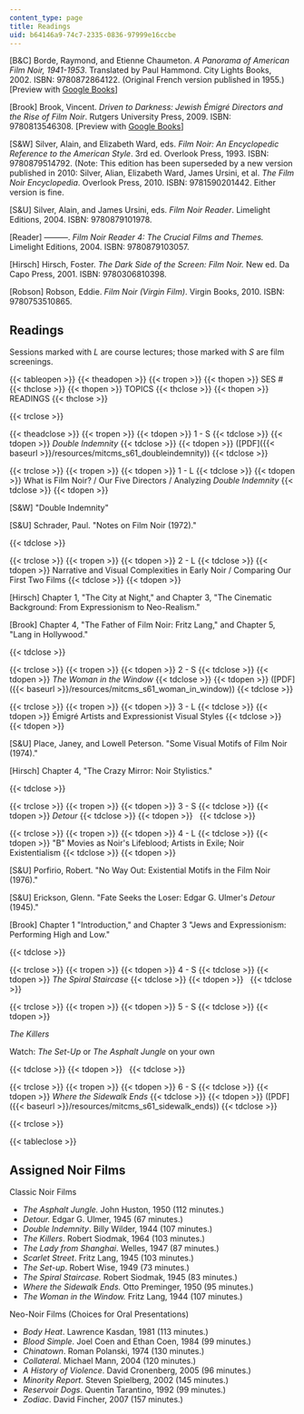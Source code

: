 ```yaml
---
content_type: page
title: Readings
uid: b64146a9-74c7-2335-0836-97999e16ccbe
---
```


\[B&C\] Borde, Raymond, and Etienne Chaumeton. _A Panorama of American Film Noir, 1941-1953_. Translated by Paul Hammond. City Lights Books, 2002. ISBN: 9780872864122. (Original French version published in 1955.) \[Preview with [Google Books](http://books.google.com/books?id=s1l0ENN6vAwC&printsec=frontcover)\]

\[Brook\] Brook, Vincent. _Driven to Darkness: Jewish Émigré Directors and the Rise of Film Noir_. Rutgers University Press, 2009. ISBN: 9780813546308. \[Preview with [Google Books](http://books.google.com/books?id=frs8PL1Gb64C&printsec=frontcover)\]

\[S&W\] Silver, Alain, and Elizabeth Ward, eds. _Film Noir: An Encyclopedic Reference to the American Style_. 3rd ed. Overlook Press, 1993. ISBN: 9780879514792. (Note: This edition has been superseded by a new version published in 2010: Silver, Alian, Elizabeth Ward, James Ursini, et al. _The Film Noir Encyclopedia_. Overlook Press, 2010. ISBN: 9781590201442. Either version is fine.

\[S&U\] Silver, Alain, and James Ursini, eds. _Film Noir Reader_. Limelight Editions, 2004. ISBN: 9780879101978.

\[Reader\] ———. _Film Noir Reader 4: The Crucial Films and Themes._ Limelight Editions, 2004. ISBN: 9780879103057.

\[Hirsch\] Hirsch, Foster. _The Dark Side of the Screen: Film Noir._ New ed. Da Capo Press, 2001. ISBN: 9780306810398.

\[Robson\] Robson, Eddie. _Film Noir (Virgin Film)_. Virgin Books, 2010. ISBN: 9780753510865.

Readings
--------

Sessions marked with _L_ are course lectures; those marked with _S_ are film screenings.

{{< tableopen >}}
{{< theadopen >}}
{{< tropen >}}
{{< thopen >}}
SES #
{{< thclose >}}
{{< thopen >}}
TOPICS
{{< thclose >}}
{{< thopen >}}
READINGS
{{< thclose >}}

{{< trclose >}}

{{< theadclose >}}
{{< tropen >}}
{{< tdopen >}}
1 - S
{{< tdclose >}}
{{< tdopen >}}
_Double Indemnity_
{{< tdclose >}}
{{< tdopen >}}
([PDF]({{< baseurl >}}/resources/mitcms_s61_doubleindemnity))
{{< tdclose >}}

{{< trclose >}}
{{< tropen >}}
{{< tdopen >}}
1 - L
{{< tdclose >}}
{{< tdopen >}}
What is Film Noir? / Our Five Directors / Analyzing _Double Indemnity_
{{< tdclose >}}
{{< tdopen >}}


\[S&W\] "Double Indemnity"

\[S&U\] Schrader, Paul. "Notes on Film Noir (1972)."


{{< tdclose >}}

{{< trclose >}}
{{< tropen >}}
{{< tdopen >}}
2 - L
{{< tdclose >}}
{{< tdopen >}}
Narrative and Visual Complexities in Early Noir / Comparing Our First Two Films
{{< tdclose >}}
{{< tdopen >}}


\[Hirsch\] Chapter 1, "The City at Night," and Chapter 3, "The Cinematic Background: From Expressionism to Neo-Realism."

\[Brook\] Chapter 4, "The Father of Film Noir: Fritz Lang," and Chapter 5, "Lang in Hollywood."


{{< tdclose >}}

{{< trclose >}}
{{< tropen >}}
{{< tdopen >}}
2 - S
{{< tdclose >}}
{{< tdopen >}}
_The Woman in the Window_
{{< tdclose >}}
{{< tdopen >}}
([PDF]({{< baseurl >}}/resources/mitcms_s61_woman_in_window))
{{< tdclose >}}

{{< trclose >}}
{{< tropen >}}
{{< tdopen >}}
3 - L
{{< tdclose >}}
{{< tdopen >}}
Émigré Artists and Expressionist Visual Styles
{{< tdclose >}}
{{< tdopen >}}


\[S&U\] Place, Janey, and Lowell Peterson. "Some Visual Motifs of Film Noir (1974)."

\[Hirsch\] Chapter 4, "The Crazy Mirror: Noir Stylistics."


{{< tdclose >}}

{{< trclose >}}
{{< tropen >}}
{{< tdopen >}}
3 - S
{{< tdclose >}}
{{< tdopen >}}
_Detour_
{{< tdclose >}}
{{< tdopen >}}
 
{{< tdclose >}}

{{< trclose >}}
{{< tropen >}}
{{< tdopen >}}
4 - L
{{< tdclose >}}
{{< tdopen >}}
"B" Movies as Noir's Lifeblood; Artists in Exile; Noir Existentialism
{{< tdclose >}}
{{< tdopen >}}


\[S&U\] Porfirio, Robert. "No Way Out: Existential Motifs in the Film Noir (1976)."

\[S&U\] Erickson, Glenn. "Fate Seeks the Loser: Edgar G. Ulmer's _Detour_ (1945)."

\[Brook\] Chapter 1 "Introduction," and Chapter 3 "Jews and Expressionism: Performing High and Low."


{{< tdclose >}}

{{< trclose >}}
{{< tropen >}}
{{< tdopen >}}
4 - S
{{< tdclose >}}
{{< tdopen >}}
_The Spiral Staircase_
{{< tdclose >}}
{{< tdopen >}}
 
{{< tdclose >}}

{{< trclose >}}
{{< tropen >}}
{{< tdopen >}}
5 - S
{{< tdclose >}}
{{< tdopen >}}


_The Killers_

Watch: _The Set-Up_ or _The Asphalt Jungle_ on your own


{{< tdclose >}}
{{< tdopen >}}
 
{{< tdclose >}}

{{< trclose >}}
{{< tropen >}}
{{< tdopen >}}
6 - S
{{< tdclose >}}
{{< tdopen >}}
_Where the Sidewalk Ends_
{{< tdclose >}}
{{< tdopen >}}
([PDF]({{< baseurl >}}/resources/mitcms_s61_sidewalk_ends))
{{< tdclose >}}

{{< trclose >}}

{{< tableclose >}}

Assigned Noir Films
-------------------

Classic Noir Films

*   _The Asphalt Jungle._ John Huston, 1950 (112 minutes.)
*   _Detour._ Edgar G. Ulmer, 1945 (67 minutes.)
*   _Double Indemnity_. Billy Wilder, 1944 (107 minutes.)
*   _The Killers_. Robert Siodmak, 1964 (103 minutes.)
*   _The Lady from Shanghai_. Welles, 1947 (87 minutes.)
*   _Scarlet Street_. Fritz Lang, 1945 (103 minutes.)
*   _The Set-up_. Robert Wise, 1949 (73 minutes.)
*   _The Spiral Staircase._ Robert Siodmak, 1945 (83 minutes.)
*   _Where the Sidewalk Ends._ Otto Preminger, 1950 (95 minutes.)
*   _The Woman in the Window._ Fritz Lang, 1944 (107 minutes.)

Neo-Noir Films (Choices for Oral Presentations)

*   _Body Heat_. Lawrence Kasdan, 1981 (113 minutes.)
*   _Blood Simple_. Joel Coen and Ethan Coen, 1984 (99 minutes.)
*   _Chinatown_. Roman Polanski, 1974 (130 minutes.)
*   _Collateral_. Michael Mann, 2004 (120 minutes.)
*   _A History of Violence_. David Cronenberg, 2005 (96 minutes.)
*   _Minority Report_. Steven Spielberg, 2002 (145 minutes.)
*   _Reservoir Dogs_. Quentin Tarantino, 1992 (99 minutes.)
*   _Zodiac_. David Fincher, 2007 (157 minutes.)
